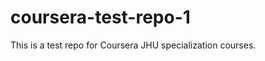 coursera-test-repo-1
====================

This is a test repo for Coursera JHU specialization courses.
